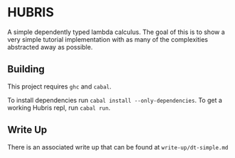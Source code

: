 # HUBRIS

A simple dependently typed lambda calculus. The goal of this is to show
a very simple tutorial implementation with as many of the complexities
abstracted away as possible.

## Building
This project requires `ghc` and `cabal`.

To install dependencies run `cabal install --only-dependencies`.
To get a working Hubris repl, run `cabal run`.

## Write Up
There is an associated write up that can be found at
`write-up/dt-simple.md`
